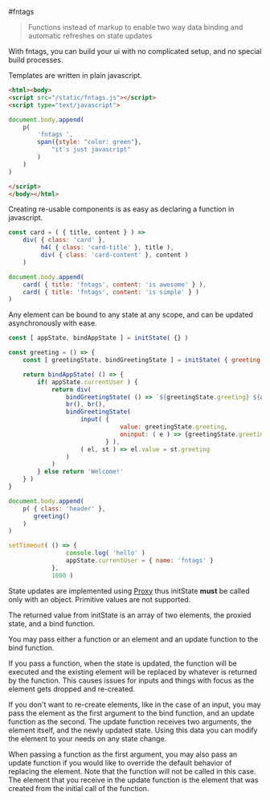 #fntags

> Functions instead of markup to enable two way data binding and automatic refreshes on state updates

With fntags, you can build your ui with no complicated setup, and no special build processes.

Templates are written in plain javascript.

```html
<html><body>
<script src="/static/fntags.js"></script>
<script type="text/javascript">

document.body.append(
    p( 
        'fntags ',
        span({style: "color: green"}, 
            "it's just javascript"
        )
    )
)

</script>
</body></html>

```

Creating re-usable components is as easy as declaring a function in javascript.

```js
const card = ( { title, content } ) =>
    div( { class: 'card' },
         h4( { class: 'card-title' }, title ),
         div( { class: 'card-content' }, content )
    )

document.body.append(
    card( { title: 'fntags', content: 'is awesome' } ),
    card( { title: 'fntags', content: 'is simple' } )
)
```

Any element can be bound to any state at any scope, and can be updated asynchronously with ease. 

```js
const [ appState, bindAppState ] = initState( {} )

const greeting = () => {
    const [ greetingState, bindGreetingState ] = initState( { greeting: 'Hello' } )

    return bindAppState( () => {
        if( appState.currentUser ) {
            return div(
                bindGreetingState( () => `${greetingState.greeting} ${appState.currentUser.name}` ),
                br(), br(),
                bindGreetingState(
                    input( {
                               value: greetingState.greeting,
                               oninput: ( e ) => {greetingState.greeting = e.target.value}
                           } ),
                    ( el, st ) => el.value = st.greeting
                )
            )
        } else return 'Welcome!'
    } )
}

document.body.append(
    p( { class: 'header' },
       greeting()
    )
)

setTimeout( () => {
                console.log( 'hello' )
                appState.currentUser = { name: 'fntags' }
            },
            1000 )
```

State updates are implemented using [Proxy](https://developer.mozilla.org/en-US/docs/Web/JavaScript/Reference/Global_Objects/Proxy) thus initState **must** be called only with an object. Primitive values are not supported.

The returned value from initState is an array of two elements, the proxied state, and a bind function.

You may pass either a function or an element and an update function to the bind function. 

If you pass a function, when the state is updated, the function will be executed and the existing element will be replaced by whatever is returned by the function.
This causes issues for inputs and things with focus as the element gets dropped and re-created.

If you don't want to re-create elements, like in the case of an input, you may pass the element as the first argument to the bind function, and an update function as the second.
The update function receives two arguments, the element itself, and the newly updated state. Using this data you can modify the element to your needs on any state change.

When passing a function as the first argument, you may also pass an update function if you would like to override the default behavior of replacing the element. 
Note that the function will not be called in this case. The element that you receive in the update function is the element that was created from the initial call of the function.
 